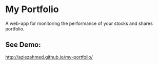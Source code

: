 My Portfolio
============

A web-app for monitoring the performance of your stocks and shares portfolio.

See Demo:
---------
http://aziezahmed.github.io/my-portfolio/